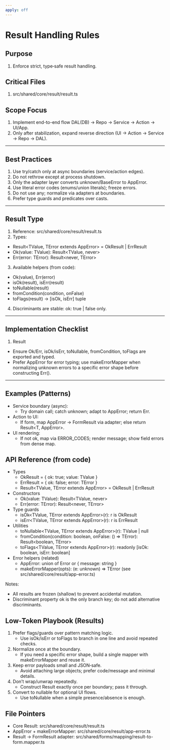 ```yaml
---
apply: off
---
```


# Result Handling Rules

## Purpose

1. Enforce strict, type‑safe result handling.

## Critical Files

1. src/shared/core/result/result.ts

## Scope Focus

1. Implement end-to-end flow DAL(DB) → Repo → Service → Action → UI/App.
2. Only after stabilization, expand reverse direction (UI → Action → Service → Repo → DAL).

---

## Best Practices

1. Use try/catch only at async boundaries (service/action edges).
2. Do not rethrow except at process shutdown.
3. Only the adapter layer converts unknown/BaseError to AppError.
4. Use literal error codes (enums/union literals); freeze errors.
5. Do not use any; normalize via adapters at boundaries.
6. Prefer type guards and predicates over casts.

---

## Result Type

1. Reference: src/shared/core/result/result.ts
2. Types:

- Result<TValue, TError extends AppError> = OkResult<TValue> | ErrResult<TError>
- Ok<TValue>(value: TValue): Result<TValue, never>
- Err<TError extends AppError>(error: TError): Result<never, TError>

3. Available helpers (from code):

- Ok(value), Err(error)
- isOk(result), isErr(result)
- toNullable(result)
- fromCondition(condition, onFalse)
- toFlags(result) → [isOk, isErr] tuple

4. Discriminants are stable: ok: true | false only.

---

## Implementation Checklist

1. Result

- Ensure Ok/Err, isOk/isErr, toNullable, fromCondition, toFlags are exported and typed.
- Prefer AppError for error typing; use makeErrorMapper when normalizing unknown errors to a specific error shape before constructing Err().

---

## Examples (Patterns)

- Service boundary (async):
  - Try domain call; catch unknown; adapt to AppError; return Err<AppError>.
- Action to UI:
  - If form, map AppError → FormResult via adapter; else return Result<T, AppError>.
- UI rendering:
  - If not ok, map via ERROR_CODES; render message; show field errors from dense map.

## API Reference (from code)

- Types
  - OkResult<TValue> = { ok: true; value: TValue }
  - ErrResult<TError extends AppError> = { ok: false; error: TError }
  - Result<TValue, TError extends AppError> = OkResult<TValue> | ErrResult<TError>
- Constructors
  - Ok<TValue>(value: TValue): Result<TValue, never>
  - Err<TError extends AppError>(error: TError): Result<never, TError>
- Type guards
  - isOk<TValue, TError extends AppError>(r): r is OkResult<TValue>
  - isErr<TValue, TError extends AppError>(r): r is ErrResult<TError>
- Utilities
  - toNullable<TValue, TError extends AppError>(r): TValue | null
  - fromCondition<TError extends AppError>(condition: boolean, onFalse: () => TError): Result<boolean, TError>
  - toFlags<TValue, TError extends AppError>(r): readonly [isOk: boolean, isErr: boolean]
- Error helpers (related)
  - AppError: union of Error or { message: string }
  - makeErrorMapper<TError extends AppError>(opts): (e: unknown) => TError (see src/shared/core/result/app-error.ts)

Notes:

- All results are frozen (shallow) to prevent accidental mutation.
- Discriminant property ok is the only branch key; do not add alternative discriminants.

## Low‑Token Playbook (Results)

1. Prefer flags/guards over pattern matching logic.
   - Use isOk/isErr or toFlags to branch in one line and avoid repeated checks.
2. Normalize once at the boundary.
   - If you need a specific error shape, build a single mapper with makeErrorMapper and reuse it.
3. Keep error payloads small and JSON‑safe.
   - Avoid attaching large objects; prefer code/message and minimal details.
4. Don’t wrap/unwrap repeatedly.
   - Construct Result exactly once per boundary; pass it through.
5. Convert to nullable for optional UI flows.
   - Use toNullable when a simple presence/absence is enough.

## File Pointers

- Core Result: src/shared/core/result/result.ts
- AppError + makeErrorMapper: src/shared/core/result/app-error.ts
- Result → FormResult adapter: src/shared/forms/mapping/result-to-form.mapper.ts

